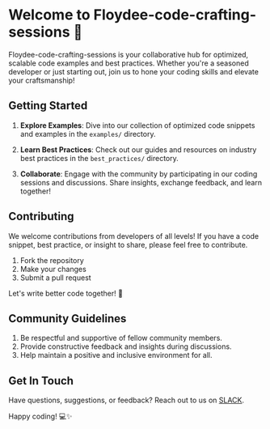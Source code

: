 # Welcome to Floydee-code-crafting-sessions 🚀

Floydee-code-crafting-sessions is your collaborative hub for optimized, scalable code examples and best practices. Whether you're a seasoned developer or just starting out, join us to hone your coding skills and elevate your craftsmanship!

## Getting Started

1. **Explore Examples**: Dive into our collection of optimized code snippets and examples in the `examples/` directory.
   
2. **Learn Best Practices**: Check out our guides and resources on industry best practices in the `best_practices/` directory.

3. **Collaborate**: Engage with the community by participating in our coding sessions and discussions. Share insights, exchange feedback, and learn together!

## Contributing

We welcome contributions from developers of all levels! If you have a code snippet, best practice, or insight to share, please feel free to contribute.

1. Fork the repository
2. Make your changes
3. Submit a pull request

Let's write better code together! 🌟

## Community Guidelines

1. Be respectful and supportive of fellow community members.
2. Provide constructive feedback and insights during discussions.
3. Help maintain a positive and inclusive environment for all.

## Get In Touch

Have questions, suggestions, or feedback? Reach out to us on [SLACK](https://floydeeinfote-7td3309.slack.com/team/U067C9ZBA7Q).

Happy coding! 💻✨
